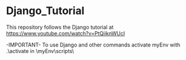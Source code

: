 # Django_Tutorial
This repository follows the Django tutorial at https://www.youtube.com/watch?v=PtQiiknWUcI

-IMPORTANT-
To use Django and other commands activate myEnv with .\activate in \myEnv\scripts\
